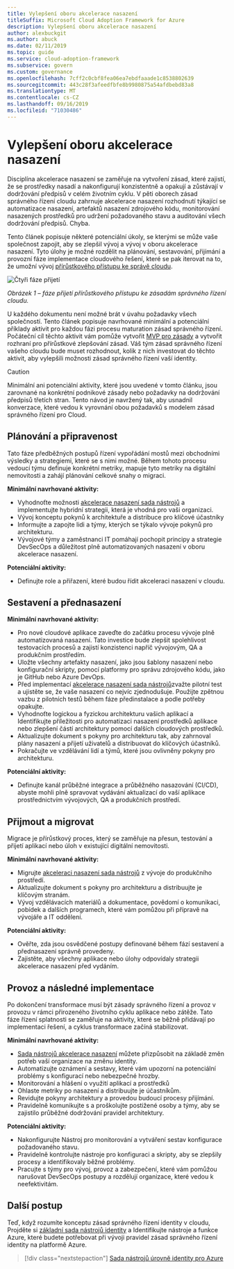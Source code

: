 ```yaml
---
title: Vylepšení oboru akcelerace nasazení
titleSuffix: Microsoft Cloud Adoption Framework for Azure
description: Vylepšení oboru akcelerace nasazení
author: alexbuckgit
ms.author: abuck
ms.date: 02/11/2019
ms.topic: guide
ms.service: cloud-adoption-framework
ms.subservice: govern
ms.custom: governance
ms.openlocfilehash: 7cff2c0cbf8fea06ea7ebdfaaade1c8538802639
ms.sourcegitcommit: 443c28f3afeedfbfe8b9980875a54afdbebd83a8
ms.translationtype: MT
ms.contentlocale: cs-CZ
ms.lasthandoff: 09/16/2019
ms.locfileid: "71030486"
---
```

# <a name="deployment-acceleration-discipline-improvement"></a>Vylepšení oboru akcelerace nasazení

Disciplína akcelerace nasazení se zaměřuje na vytvoření zásad, které zajistí, že se prostředky nasadí a nakonfigurují konzistentně a opakují a zůstávají v dodržování předpisů v celém životním cyklu. V pěti oborech zásad správného řízení cloudu zahrnuje akcelerace nasazení rozhodnutí týkající se automatizace nasazení, artefaktů nasazení zdrojového kódu, monitorování nasazených prostředků pro udržení požadovaného stavu a auditování všech dodržování předpisů. Chyba.

Tento článek popisuje některé potenciální úkoly, se kterými se může vaše společnost zapojit, aby se zlepšil vývoj a vývoj v oboru akcelerace nasazení. Tyto úlohy je možné rozdělit na plánování, sestavování, přijímání a provozní fáze implementace cloudového řešení, které se pak iterovat na to, že umožní vývoj [přírůstkového přístupu ke správě cloudu](../guides/index.md#an-incremental-approach-to-cloud-governance).

![Čtyři fáze přijetí](../../_images/govern/adoption-phases.png)

*Obrázek 1 – fáze přijetí přírůstkového přístupu ke zásadám správného řízení cloudu.*

U každého dokumentu není možné brát v úvahu požadavky všech společností. Tento článek popisuje navrhované minimální a potenciální příklady aktivit pro každou fázi procesu maturation zásad správného řízení. Počáteční cíl těchto aktivit vám pomůže vytvořit [MVP pro zásady](../guides/index.md#an-incremental-approach-to-cloud-governance) a vytvořit rozhraní pro přírůstkové zlepšování zásad. Váš tým zásad správného řízení vašeho cloudu bude muset rozhodnout, kolik z nich investovat do těchto aktivit, aby vylepšili možnosti zásad správného řízení vaší identity.

> [!CAUTION]
> Minimální ani potenciální aktivity, které jsou uvedené v tomto článku, jsou zarovnané na konkrétní podnikové zásady nebo požadavky na dodržování předpisů třetích stran. Tento návod je navržený tak, aby usnadnil konverzace, které vedou k vyrovnání obou požadavků s modelem zásad správného řízení pro Cloud.

## <a name="planning-and-readiness"></a>Plánování a připravenost

Tato fáze předběžných postupů řízení vypořádání mostů mezi obchodními výsledky a strategiemi, které se s nimi možné. Během tohoto procesu vedoucí týmu definuje konkrétní metriky, mapuje tyto metriky na digitální nemovitosti a zahájí plánování celkové snahy o migraci.

**Minimální navrhované aktivity:**

- Vyhodnoťte možnosti [akcelerace nasazení sada nástrojů](./toolchain.md) a implementujte hybridní strategii, která je vhodná pro vaši organizaci.
- Vývoj konceptu pokynů k architektuře a distribuce pro klíčové účastníky
- Informujte a zapojte lidi a týmy, kterých se týkalo vývoje pokynů pro architekturu.
- Vývojové týmy a zaměstnanci IT pomáhají pochopit principy a strategie DevSecOps a důležitost plně automatizovaných nasazení v oboru akcelerace nasazení.

**Potenciální aktivity:**

- Definujte role a přiřazení, které budou řídit akceleraci nasazení v cloudu.

## <a name="build-and-predeployment"></a>Sestavení a přednasazení

**Minimální navrhované aktivity:**

- Pro nové cloudové aplikace zaveďte do začátku procesu vývoje plně automatizovaná nasazení. Tato investice bude zlepšit spolehlivost testovacích procesů a zajistí konzistenci napříč vývojovým, QA a produkčním prostředím.
- Uložte všechny artefakty nasazení, jako jsou šablony nasazení nebo konfigurační skripty, pomocí platformy pro správu zdrojového kódu, jako je GitHub nebo Azure DevOps.
- Před implementací [akcelerace nasazení sada nástrojů](./toolchain.md)zvažte pilotní test a ujistěte se, že vaše nasazení co nejvíc zjednodušuje. Použijte zpětnou vazbu z pilotních testů během fáze předinstalace a podle potřeby opakujte.
- Vyhodnoťte logickou a fyzickou architekturu vašich aplikací a Identifikujte příležitosti pro automatizaci nasazení prostředků aplikace nebo zlepšení částí architektury pomocí dalších cloudových prostředků.
- Aktualizujte dokument s pokyny pro architekturu tak, aby zahrnoval plány nasazení a přijetí uživatelů a distribuovat do klíčových účastníků.
- Pokračujte ve vzdělávání lidí a týmů, které jsou ovlivněny pokyny pro architekturu.

**Potenciální aktivity:**

- Definujte kanál průběžné integrace a průběžného nasazování (CI/CD), abyste mohli plně spravovat vydávání aktualizací do vaší aplikace prostřednictvím vývojových, QA a produkčních prostředí.

## <a name="adopt-and-migrate"></a>Přijmout a migrovat

Migrace je přírůstkový proces, který se zaměřuje na přesun, testování a přijetí aplikací nebo úloh v existující digitální nemovitosti.

**Minimální navrhované aktivity:**

- Migrujte [akceleraci nasazení sada nástrojů](./toolchain.md) z vývoje do produkčního prostředí.
- Aktualizujte dokument s pokyny pro architekturu a distribuujte je klíčovým stranám.
- Vývoj vzdělávacích materiálů a dokumentace, povědomí o komunikaci, pobídek a dalších programech, které vám pomůžou při přípravě na vývojáře a IT oddělení.

**Potenciální aktivity:**

- Ověřte, zda jsou osvědčené postupy definované během fází sestavení a přednasazení správně provedeny.
- Zajistěte, aby všechny aplikace nebo úlohy odpovídaly strategii akcelerace nasazení před vydáním.

## <a name="operate-and-post-implementation"></a>Provoz a následné implementace

Po dokončení transformace musí být zásady správného řízení a provoz v provozu v rámci přirozeného životního cyklu aplikace nebo zátěže. Tato fáze řízení splatnosti se zaměřuje na aktivity, které se běžně přidávají po implementaci řešení, a cyklus transformace začíná stabilizovat.

**Minimální navrhované aktivity:**

- [Sada nástrojů akcelerace nasazení](./toolchain.md) můžete přizpůsobit na základě změn potřeb vaší organizace na změnu identity.
- Automatizujte oznámení a sestavy, které vám upozorní na potenciální problémy s konfigurací nebo nebezpečné hrozby.
- Monitorování a hlášení o využití aplikací a prostředků
- Ohlaste metriky po nasazení a distribuujte je účastníkům.
- Revidujte pokyny architektury a provedou budoucí procesy přijímání.
- Pravidelně komunikujte s a proškolujte postižené osoby a týmy, aby se zajistilo průběžné dodržování pravidel architektury.

**Potenciální aktivity:**

- Nakonfigurujte Nástroj pro monitorování a vytváření sestav konfigurace požadovaného stavu.
- Pravidelně kontrolujte nástroje pro konfiguraci a skripty, aby se zlepšily procesy a identifikovaly běžné problémy.
- Pracujte s týmy pro vývoj, provoz a zabezpečení, které vám pomůžou narušovat DevSecOps postupy a rozdělují organizace, které vedou k neefektivitám.

## <a name="next-steps"></a>Další postup

Teď, když rozumíte konceptu zásad správného řízení identity v cloudu, Projděte si [základní sada nástrojů identity](./toolchain.md) a Identifikujte nástroje a funkce Azure, které budete potřebovat při vývoji pravidel zásad správného řízení identity na platformě Azure.

> [!div class="nextstepaction"]
> [Sada nástrojů úrovně identity pro Azure](./toolchain.md)
